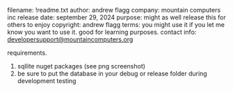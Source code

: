 filename: !readme.txt
author: andrew flagg
company: mountain computers inc
release date: september 29, 2024
purpose: might as well release this for others to enjoy
copyright: andrew flagg
terms: you might use it if you let me know you want to use it. good for learning purposes.
contact info: developersupport@mountaincomputers.org

requirements. 
1. sqllite nuget packages (see png screenshot)
2. be sure to put the database in your debug or release folder during development testing
